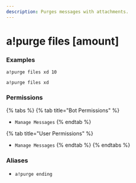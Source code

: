 ```yaml
---
description: Purges messages with attachments.
---
```


# a!purge files \[amount\]

### Examples

```text
a!purge files xd 10
```

```text
a!purge files xd
```

### Permissions

{% tabs %}
{% tab title="Bot Permissions" %}
* `Manage Messages`
{% endtab %}

{% tab title="User Permissions" %}
* `Manage Messages`
{% endtab %}
{% endtabs %}

### Aliases

* `a!purge ending`

